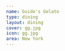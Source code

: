 ```yaml
---
name: Guido's Gelato
type: dining
layout: dining 
cover: gg.jpg
icon: gg.jpg
area: New York
---
```

